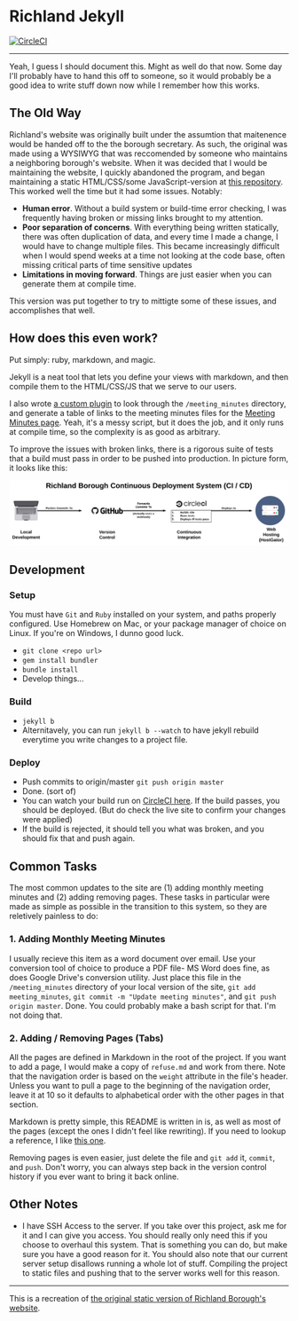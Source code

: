 # Richland Jekyll

[![CircleCI](https://circleci.com/gh/wadeanthony0100/Richland-Jekyll/tree/master.svg?style=svg)](https://circleci.com/gh/wadeanthony0100/Richland-Jekyll/tree/master)

---

Yeah, I guess I should document this. Might as well do that now. Some day I'll probably have to hand this off to someone, so it would probably be a good idea to write stuff down now while I remember how this works.

## The Old Way

Richland's website was originally built under the assumtion that maitenence would 
be handed off to the the borough secretary. As such, the original was made 
using a WYSIWYG that was reccomended by someone who maintains a neighboring
borough's website. When it was decided that I would be maintaining the 
website, I quickly abandoned the program, and began maintaining a static
HTML/CSS/some JavaScript-version at [this repository](https://github.com/wadeanthony0100/Richland-Borough-dot-org).
This worked well the time but it had some issues. Notably:

- **Human error**. Without a build system or build-time error checking, I was
frequently having broken or missing links brought to my attention.
- **Poor separation of concerns**. With everything being written statically,
there was often duplication of data, and every time I made a change, I would
have to change multiple files. This became increasingly difficult when I would
spend weeks at a time not looking at the code base, often missing critical parts
of time sensitive updates
- **Limitations in  moving forward**. Things are just easier when you can generate them
at compile time.

This version was put together to try to mittigte some of these issues, and accomplishes that well.

## How does this even work?

Put simply: ruby, markdown, and magic.

Jekyll is a neat tool that lets you define your views with markdown, and then compile them
to the HTML/CSS/JS that we serve to our users.

I also wrote [a custom plugin](https://github.com/wadeanthony0100/Richland-Jekyll/blob/master/_plugins/minutes.rb)
to look through the `/meeting_minutes` directory, and generate a table of links to the meeting minutes files
for the [Meeting Minutes page](richlangborough.org/meeting_minutes). Yeah, it's a messy script,
but it does the job, and it only runs at compile time, so the complexity is as good as arbitrary.

To improve the issues with broken links, there is a rigorous suite of tests that a build must pass in order to
be pushed into production. In picture form, it looks like this:

![CI/CD Diagram](RichlandCicdDiagram.png)

## Development

### Setup

You must have `Git` and `Ruby` installed on your system, and paths properly configured. Use Homebrew on Mac, or your package manager of choice on Linux. If you're on Windows, I dunno good luck.

- `git clone <repo url>`
- `gem install bundler`
- `bundle install`
- Develop things...

### Build

- `jekyll b`
- Alternitavely, you can run `jekyll b --watch` to have jekyll rebuild everytime you write changes to a project file.

### Deploy

- Push commits to origin/master `git push origin master`
- Done. (sort of)
- You can watch your build run on [CircleCI here](https://circleci.com/gh/wadeanthony0100/Richland-Jekyll). If the build passes, you should be deployed. (But do check the live site to confirm your changes were applied)
- If the build is rejected, it should tell you what was broken, and you should fix that and push again.

## Common Tasks

The most common updates to the site are (1) adding monthly meeting minutes and (2) adding removing pages. These tasks in particular were made as simple as possible in the transition to this system, so they are reletively painless to do:

### 1. Adding Monthly Meeting Minutes

I usually recieve this item as a word document over email. Use your conversion tool of choice to produce a PDF file- MS Word does fine, as does Google Drive's conversion utility. Just place this file in the `/meeting_minutes` directory of your local version of the site, `git add meeting_minutes`, `git commit -m "Update meeting minutes"`, and `git push origin master`. Done. You could probably make a bash script for that. I'm not doing that.

### 2. Adding / Removing Pages (Tabs)

All the pages are defined in Markdown in the root of the project. If you want to add a page, I would make a copy of `refuse.md` and work from there. Note that the navigation order is based on the `weight` attribute in the file's header. Unless you want to pull a page to the beginning of the navigation order, leave it at 10 so it defaults to alphabetical order with the other pages in that section.

Markdown is pretty simple, this README is written in is, as well as most of the pages (except the ones I didn't feel like rewriting). If you need to lookup a reference, I like [this one](https://github.com/adam-p/markdown-here/wiki/Markdown-Cheatsheet).

Removing pages is even easier, just delete the file and `git add` it, `commit`, and `push`. Don't worry, you can always step back in the version control history if you ever want to bring it back online.

## Other Notes

- I have SSH Access to the server. If you take over this project, ask me for it and I can give you access. You should really only need this if you choose to overhaul this system. That is something you can do, but make sure you have a good reason for it. You should also note that our current server setup disallows running a whole lot of stuff. Compiling the project to static files and pushing that to the server works well for this reason.

---

This is a recreation of [the original static version of Richland Borough's website](https://github.com/wadeanthony0100/Richland-Borough-dot-org).
